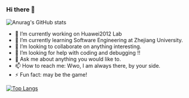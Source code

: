 ### Hi there 👋

<!--
**Java-Echo/Java-Echo** is a ✨ _special_ ✨ repository because its `README.md` (this file) appears on your GitHub profile.

Here are some ideas to get you started:

- 🔭 I’m currently working on Huawei2012 Lab...
- 🌱 I’m currently learning ...
- 👯 I’m looking to collaborate on ...
- 🤔 I’m looking for help with ...
- 💬 Ask me about ...
- 📫 How to reach me: ...
- 😄 Pronouns: ...
- ⚡ Fun fact: ...
-->

![Anurag's GitHub stats](https://github-readme-stats.vercel.app/api?username=Java-Echo&show_icons=true&theme=algolia)
- 🔭 I’m currently working on Huawei2012 Lab
- 🌱 I’m currently learning Software Engineering at Zhejiang University.
- 👯 I’m looking to collaborate on anything interesting.
- 🤔 I’m looking for help with coding and debugging !!
- 💬 Ask me about anything you would like to.
- 📫 How to reach me: Wwo, I am always there, by your side.
- ⚡ Fun fact: may be the game!

[![Top Langs](https://github-readme-stats.vercel.app/api/top-langs/?username=Java-Echo&layout=compact)](https://github.com/anuraghazra/github-readme-stats)
